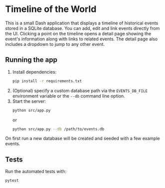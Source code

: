 # Timeline of the World

This is a small Dash application that displays a timeline of historical events stored in a SQLite database. You can add, edit and link events directly from the UI. Clicking a point on the timeline opens a detail page showing the event's information along with links to related events. The detail page also includes a dropdown to jump to any other event.

## Running the app

1. Install dependencies:
   ```bash
   pip install -r requirements.txt
   ```
2. (Optional) specify a custom database path via the `EVENTS_DB_FILE` environment variable or the `--db` command line option.
3. Start the server:
   ```bash
   python src/app.py
   ```
   or
   ```bash
   python src/app.py --db /path/to/events.db
   ```

On first run a new database will be created and seeded with a few example events.

## Tests

Run the automated tests with:

```bash
pytest
```
